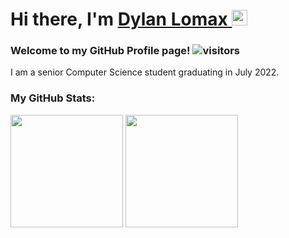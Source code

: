 # Hi there, I'm <a href="https://dlomax.net" target="_blank"> Dylan Lomax </a> <img src="https://media.giphy.com/media/hvRJCLFzcasrR4ia7z/giphy.gif" width="25px">

### Welcome to my GitHub Profile page! ![visitors](https://visitor-badge.glitch.me/badge?page_id=dlomax64.dlomax64)
I am a senior Computer Science student graduating in July 2022.

### My GitHub Stats:
<p>
  <img height="180em" src="https://github-readme-stats.vercel.app/api?username=dlomax64&theme=radical&show_icons=true&count_private=true&include_all_commits=true" />
  <img height="180em" src="https://github-readme-stats.vercel.app/api/top-langs/?username=dlomax64&theme=radical&exclude_repo=smells-like-team-spirit&hide=scss,typescript&show_icons=true&layout=compact&langs_count=8"/>
</p>
<!--
**dlomax64/dlomax64** is a ✨ _special_ ✨ repository because its `README.md` (this file) appears on your GitHub profile.

Here are some ideas to get you started:

- 🔭 I’m currently working on ...
- 🌱 I’m currently learning ...
- 👯 I’m looking to collaborate on ...
- 🤔 I’m looking for help with ...
- 💬 Ask me about ...
- 📫 How to reach me: ...
- 😄 Pronouns: ...
- ⚡ Fun fact: ...
-->
